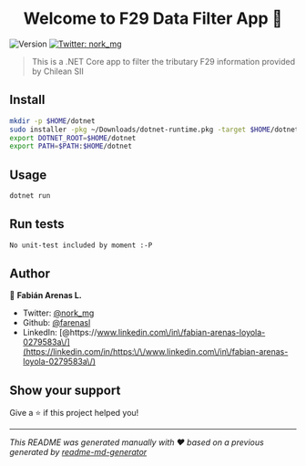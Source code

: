 <h1 align="center">Welcome to F29 Data Filter App 👋</h1>
<p>
  <img alt="Version" src="https://img.shields.io/badge/version-0.0.1-blue.svg?cacheSeconds=2592000" />
  <a href="https://twitter.com/nork_mg" target="_blank">
    <img alt="Twitter: nork_mg" src="https://img.shields.io/twitter/follow/nork_mg.svg?style=social" />
  </a>
</p>

> This is a .NET Core app to filter the tributary F29 information provided by Chilean SII

## Install

```sh
mkdir -p $HOME/dotnet
sudo installer -pkg ~/Downloads/dotnet-runtime.pkg -target $HOME/dotnet
export DOTNET_ROOT=$HOME/dotnet
export PATH=$PATH:$HOME/dotnet
```

## Usage

```sh
dotnet run
```

## Run tests

```sh
No unit-test included by moment :-P
```

## Author

👤 **Fabián Arenas L.**

* Twitter: [@nork\_mg](https://twitter.com/nork_mg)
* Github: [@farenasl](https://github.com/farenasl)
* LinkedIn: [@https:\/\/www.linkedin.com\/in\/fabian-arenas-loyola-0279583a\/](https://linkedin.com/in/https:\/\/www.linkedin.com\/in\/fabian-arenas-loyola-0279583a\/)

## Show your support

Give a ⭐️ if this project helped you!

***
_This README was generated manually with ❤️ based on a previous generated by [readme-md-generator](https://github.com/kefranabg/readme-md-generator)_
